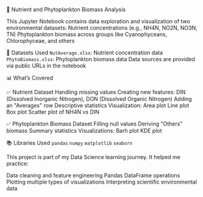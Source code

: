  🌱 Nutrient and Phytoplankton Biomass Analysis

This Jupyter Notebook contains data exploration and visualization of two environmental datasets:
 Nutrient concentrations (e.g., NH4N, NO2N, NO3N, TN)
 Phytoplankton biomass across groups like Cyanophyceans, Chlorophyceae, and others

 📂 Datasets Used
 `NutAverage.xlsx`: Nutrient concentration data
 `PhytoBiomass.xlsx`: Phytoplankton biomass data
 Data sources are provided via public URLs in the notebook

 📊 What’s Covered

 ✅ Nutrient Dataset
 Handling missing values
 Creating new features: DIN (Dissolved Inorganic Nitrogen), DON (Dissolved Organic Nitrogen)
 Adding an "Averages" row
 Descriptive statistics
 Visualization:
   Area plot
   Line plot
   Box plot
   Scatter plot of NH4N vs DIN

 ✅ Phytoplankton Biomass Dataset
 Filling null values
 Deriving "Others" biomass
 Summary statistics
 Visualizations:
   Barh plot
   KDE plot

 📚 Libraries Used
 `pandas`
 `numpy`
 `matplotlib`
 `seaborn`

This project is part of my Data Science learning journey. It helped me practice:

 Data cleaning and feature engineering
 Pandas DataFrame operations
 Plotting multiple types of visualizations
 Interpreting scientific environmental data


